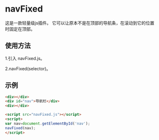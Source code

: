 navFixed
========
这是一款轻量级js插件。
它可以让原本不是在顶部的导航条，在滚动到它的位置时固定在顶部。

## 使用方法
1.引入 navFixed.js。

2.navFixed(selector)。

## 示例
```html
<div></div>
<div id="nav">导航栏</div>
<div></div>
```
```html
<script src="navFixed.js"></script>
<script>
var nav=document.getElementById('nav');
navFixed(nav);
</script>
```
